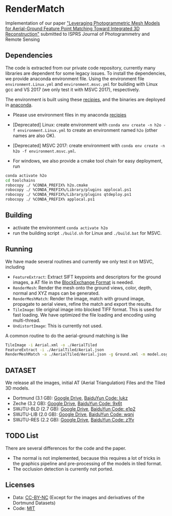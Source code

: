# RenderMatch

Implementation of our paper ["Leveraging Photogrammetric Mesh Models for Aerial-Ground Feature Point Matching Toward Integrated 3D Reconstruction"](https://vrlab.org.cn/~hanhu/projects/meshmatch/) submitted to ISPRS Journal of Photogrammetry and Remote Sensing

## Dependencies

The code is extracted from our private code repository, currently many libraries are dependent for some legacy issues. To install the dependencies, we provide anaconda environment file. Using the environment file ```environment.Linux.yml``` and ```environment.msvc.yml``` for building with Linux gcc and VS 2017 (we only test it with MSVC 2017), respectively.

The environment is built using these [recipies](https://github.com/saedrna/AnacondaRecipies), and the binaries are deployed in [anaconda](http://anaconda.org/saedrna/).
- Please use environment files in my anaconda [recipies](https://github.com/saedrna/AnacondaRecipies)
- [Deprecated] Linux: create environment with ```conda env create -n h2o -f environment.Linux.yml``` to create an environment named ```h2o``` (other names are also OK).
- [Deprecated] MSVC 2017: create environment with ```conda env create -n h2o -f environment.msvc.yml```.

- For windows, we also provide a cmake tool chain for easy deployment, run

```bash
conda activate h2o
cd toolchains
robocopy ./ %CONDA_PREFIX% h2o.cmake
robocopy ./ %CONDA_PREFIX%/Library/plugins applocal.ps1
robocopy ./ %CONDA_PREFIX%/Library/plugins qtdeploy.ps1
robocopy ./ %CONDA_PREFIX% applocal.ps1
```

## Building

- activate the environment ```conda activate h2o```
- run the building script ```./build.sh``` for Linux and ```./build.bat``` for MSVC.

## Running

We have made several routines and currently we only test it on MSVC, including

- ```FeatureExtract```: Extract SIFT keypoints and descriptors for the ground images, a AT file in the [BlockExchange Format](https://docs.bentley.com/LiveContent/web/ContextCapture%20Help-v10/en/GUID-59E6CC36-F349-4DE0-A563-FFC47296A624.html) is needed.
- ```RenderMesh```: Render the mesh onto the ground views, color, depth, normal and XYZ maps can be generated.
- ```RenderMeshMatch```: Render the image, match with ground image, propagate to aerial views, refine the match and export the results.
- ```TileImage```: tile original image into blocked TIFF format. This is used for fast loading. We have optimized the file loading and encoding using multi-thread.
- ```UndistortImage```: This is currently not used.

A common routine to do the aerial-ground matching is like

```bash
TileImage -i Aerial.xml -o ./AerialTiled
FeatureExtract -i ./AerialTiled/Aerial.json
RenderMeshMatch -a ./AerialTiled/Aerial.json -g Ground.xml -m model.osgb -c config.json
```

## DATASET

We release all the images, initial AT (Aerial Triangulation) Files and the Tiled 3D models.

- Dortmund (3.1 GB): [Google Drive](https://drive.google.com/file/d/1xKHugRam0BDPZwoQMKwJExWzbRQLF9IP/view?usp=sharing), [BaiduYun Code: lukz](https://pan.baidu.com/s/1IjDVm_iVABUyOo4eN2vRBA)
- Zeche (3.2 GB): [Google Drive](https://drive.google.com/file/d/1HHrNpUFtmVPKFK6V4eNFSPBk1N-fUwAe/view?usp=sharing), [BaiduYun Code: 9x6t](https://pan.baidu.com/s/1t-0W_LoJ1rLIqp3ey2sWbA)
- SWJTU-BLD (2.7 GB): [Google Drive](https://drive.google.com/open?id=1KUIpckI9sTG_5RlUN64OnUS8Cq1HA3dK), [BaiduYun Code: e1p2](https://pan.baidu.com/s/14X1_toNLy2C1SYPtdewZiQ)
- SWJTU-LIB (2.0 GB): [Google Drive](https://drive.google.com/open?id=1gNDDLmTmdLfO699YUAe0BVkqdlYV3W5-), [BaiduYun Code: wqnj](https://pan.baidu.com/s/1hlNBm8d5G62IRnfK0omQ1w)
- SWJTU-RES (2.2 GB): [Google Drive](https://drive.google.com/open?id=1HH7M3qqwNhM-Ohhr8l37apXwYA8IpfkQ), [BaiduYun Code: z1fv](https://pan.baidu.com/s/1UnliVR6HjFu3edWURerReA)

## TODO List

There are several differences for the code and the paper.

- The normal is not implemented, because this requires a lot of tricks in the graphics pipeline and pre-processing of the models in tiled format.
- The occlusion detection is currently not ported.

## Licenses

- Data: [CC-BY-NC](https://creativecommons.org/licenses/) (Except for the images and derivatives of the Dortmund Datasets)
- Code: [MIT](https://opensource.org/licenses/MIT)

